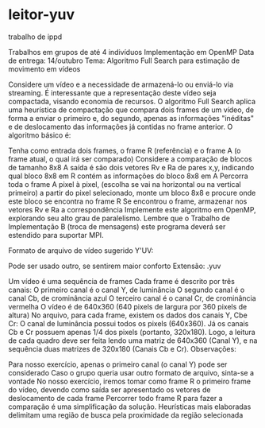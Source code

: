 # leitor-yuv
trabalho de ippd

Trabalhos em grupos de até 4 indivíduos
Implementação em OpenMP
Data de entrega:  14/outubro
Tema: Algoritmo Full Search para estimação de movimento em vídeos

Considere  um vídeo e a necessidade de armazená-lo ou enviá-lo via streaming. É interessante que a representação deste vídeo seja compactada, visando economia de recursos. O algoritmo Full Search aplica uma heurística de compactação que compara dois frames de um vídeo, de forma a enviar o primeiro e, do segundo, apenas as informações "inéditas" e de deslocamento das informações já contidas no frame anterior.  O algoritmo básico é:

Tenha como entrada dois frames, o frame R (referência)  e o frame A (o frame atual, o qual irá ser comparado)
Considere a comparação de blocos de tamanho 8x8
A saída é são dois vetores Rv e Ra de pares x,y, indicando qual bloco 8x8 em R contém as informações do bloco 8x8 em A
Percorra toda o frame A pixel à pixel, (escolha se vai na horizontal ou na vertical primeiro) a partir do pixel selecionado, monte um bloco 8x8 e procure onde este bloco se encontra no frame R
Se encontrou o frame, armazenar nos vetores Rv e Ra a correspondência
Implemente este algoritmo em OpenMP, explorando seu alto grau de paralelismo. Lembre que o Trabalho de Implementação B (troca de mensagens) este programa deverá ser estendido para suportar MPI.

Formato de arquivo de vídeo sugerido Y'UV:

Pode ser usado outro, se sentirem maior conforto
Extensão: .yuv

Um vídeo é uma sequência de frames
Cada frame é descrito por três canais:
O primeiro canal é o canal Y, de luminância
O segundo canal é o canal Cb, de crominância azul
O terceiro canal é o canal Cr, de crominância vermelha
O vídeo é de 640x360 (640 pixels de largura por 360 pixels de altura)
No arquivo, para cada frame, existem os dados dos canais Y, Cbe Cr: O canal de luminância possui todos os pixels (640x360). Já os canais Cb e Cr possuem apenas 1/4 dos pixels (portanto, 320x180). Logo, a leitura de cada quadro deve ser feita lendo uma matriz de 640x360 (Canal Y), e na sequência duas matrizes de 320x180 (Canais Cb e Cr).
Observações:

Para nosso exercício, apenas o primeiro canal (o canal Y) pode ser considerado
Caso o grupo queria usar outro formato de arquivo, sinta-se a vontade
No nosso exercício, iremos tomar como frame R o primeiro frame do vídeo, devendo como saída ser apresentado os vetores de deslocamento de cada frame
Percorrer todo frame R para fazer a comparação é uma simplificação da solução. Heurísticas mais elaboradas delimitam uma região de busca pela proximidade da região selecionada
